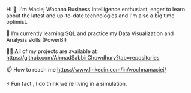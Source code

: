 Hi 👋, I'm Maciej Wochna
Business Intelligence enthusiast, eager to learn about the latest and up-to-date technologies and I'm also a big time optimist.

🌱 I’m currently learning SQL and practice my Data Visualization and Analysis skills (PowerBI)

👨‍💻 All of my projects are available at https://github.com/AhmadSabbirChowdhury?tab=repositories

📫 How to reach me https://www.linkedin.com/in/wochnamaciej/

⚡ Fun fact , I do think we're living in a simulation.
